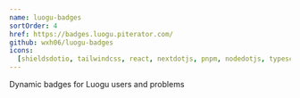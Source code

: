 ```yaml
---
name: luogu-badges
sortOrder: 4
href: https://badges.luogu.piterator.com/
github: wxh06/luogu-badges
icons:
  [shieldsdotio, tailwindcss, react, nextdotjs, pnpm, nodedotjs, typescript]
---
```


Dynamic badges for Luogu users and problems

